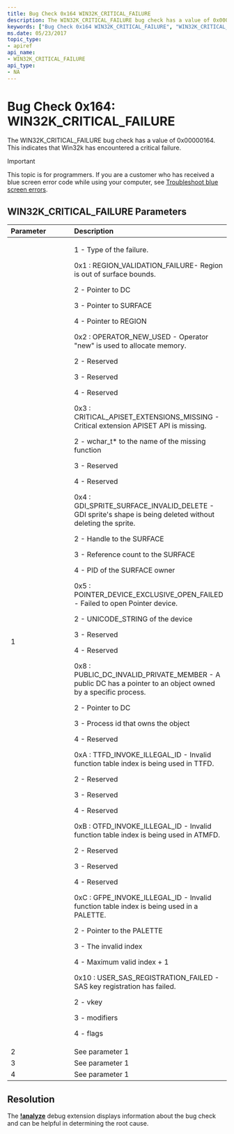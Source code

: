 ```yaml
---
title: Bug Check 0x164 WIN32K_CRITICAL_FAILURE
description: The WIN32K_CRITICAL_FAILURE bug check has a value of 0x00000164. This indicates that Win32k has encountered a critical failure.
keywords: ["Bug Check 0x164 WIN32K_CRITICAL_FAILURE", "WIN32K_CRITICAL_FAILURE"]
ms.date: 05/23/2017
topic_type:
- apiref
api_name:
- WIN32K_CRITICAL_FAILURE
api_type:
- NA
---
```


# Bug Check 0x164: WIN32K\_CRITICAL\_FAILURE


The WIN32K\_CRITICAL\_FAILURE bug check has a value of 0x00000164. This indicates that Win32k has encountered a critical failure.

> [!IMPORTANT]
> This topic is for programmers. If you are a customer who has received a blue screen error code while using your computer, see [Troubleshoot blue screen errors](https://www.windows.com/stopcode).


## WIN32K\_CRITICAL\_FAILURE Parameters


<table>
<colgroup>
<col width="50%" />
<col width="50%" />
</colgroup>
<thead>
<tr class="header">
<th align="left">Parameter</th>
<th align="left">Description</th>
</tr>
</thead>
<tbody>
<tr class="odd">
<td align="left">1</td>
<td align="left"><p>1 - Type of the failure.</p>
0x1 : REGION_VALIDATION_FAILURE- Region is out of surface bounds.
<p>2 - Pointer to DC</p>
<p>3 - Pointer to SURFACE</p>
<p>4 - Pointer to REGION</p>
0x2 : OPERATOR_NEW_USED - Operator "new" is used to allocate memory.
<p>2 - Reserved</p>
<p>3 - Reserved</p>
<p>4 - Reserved</p>
<p></p>
0x3 : CRITICAL_APISET_EXTENSIONS_MISSING - Critical extension APISET API is missing.
<p>2 - wchar_t* to the name of the missing function</p>
<p>3 - Reserved</p>
<p>4 - Reserved</p>
0x4 : GDI_SPRITE_SURFACE_INVALID_DELETE - GDI sprite's shape is being deleted without deleting the sprite.
<p>2 - Handle to the SURFACE</p>
<p>3 - Reference count to the SURFACE</p>
<p>4 - PID of the SURFACE owner</p>
0x5 : POINTER_DEVICE_EXCLUSIVE_OPEN_FAILED - Failed to open Pointer device.
<p></p>
<p>2 - UNICODE_STRING of the device</p>
<p>3 - Reserved</p>
<p>4 - Reserved</p>
0x8 : PUBLIC_DC_INVALID_PRIVATE_MEMBER - A public DC has a pointer to an object owned by a specific process.
<p>2 - Pointer to DC</p>
<p>3 - Process id that owns the object</p>
<p>4 - Reserved</p>
0xA : TTFD_INVOKE_ILLEGAL_ID - Invalid function table index is being used in TTFD.
<p>2 - Reserved</p>
<p>3 - Reserved</p>
<p>4 - Reserved</p>
0xB : OTFD_INVOKE_ILLEGAL_ID - Invalid function table index is being used in ATMFD.
<p>2 - Reserved</p>
<p>3 - Reserved</p>
<p>4 - Reserved</p>
0xC : GFPE_INVOKE_ILLEGAL_ID - Invalid function table index is being used in a PALETTE.
<p>2 - Pointer to the PALETTE</p>
<p>3 - The invalid index</p>
<p>4 - Maximum valid index + 1</p>
0x10 : USER_SAS_REGISTRATION_FAILED - SAS key registration has failed.
<p>2 - vkey</p>
<p>3 - modifiers</p>
<p>4 - flags</p></td>
</tr>
<tr class="even">
<td align="left">2</td>
<td align="left">See parameter 1</td>
</tr>
<tr class="odd">
<td align="left">3</td>
<td align="left">See parameter 1</td>
</tr>
<tr class="even">
<td align="left">4</td>
<td align="left">See parameter 1</td>
</tr>
</tbody>
</table>


## Resolution 
The [**!analyze**](./-analyze.md) debug extension displays information about the bug check and can be helpful in determining the root cause.
